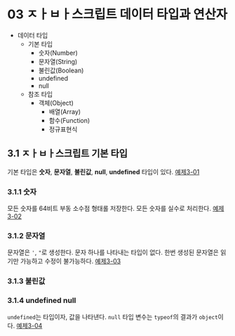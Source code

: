 # 03 ㅈㅏㅂㅏ스크립트 데이터 타입과 연산자

- 데이터 타입
  - 기본 타입
    - 숫자(Number)
    - 문자열(String)
    - 불린값(Boolean)
    - undefined
    - null
  - 참조 타입
    - 객체(Object)
      - 배열(Array)
      - 함수(Function)
      - 정규표현식

## 3.1 ㅈㅏㅂㅏ스크립트 기본 타입
기본 타입은 **숫자**, **문자열**, **불린값**, **null**, **undefined** 타입이 있다.
[예제3-01][3-01]

### 3.1.1 숫자
모든 숫자를 64비트 부동 소수점 형태롤 저장한다. 모든 숫자를 실수로 처리한다.
[예제3-02][3-02]

### 3.1.2 문자열
문자열은 `'`, `"`로 생성한다. 문자 하나를 나타내는 타입이 없다. 한번 생성된 문자열은 읽기만 가능하고 수정이 불가능하다.
[예제3-03][3-03]

### 3.1.3 불린값

### 3.1.4 undefined null
`undefined`는 타입이자, 값을 나타낸다. `null` 타입 변수는 `typeof`의 결과가 `object`이다.
[예제3-04][3-04]

[3-01]: ../src/ch3/3-01.html
[3-02]: ../src/ch3/3-02.html
[3-03]: ../src/ch3/3-03.html
[3-04]: ../src/ch3/3-04.html
